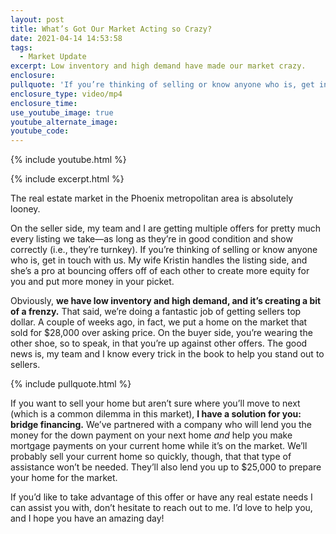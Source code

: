 ```yaml
---
layout: post
title: What’s Got Our Market Acting so Crazy?
date: 2021-04-14 14:53:58
tags:
  - Market Update
excerpt: Low inventory and high demand have made our market crazy.
enclosure:
pullquote: 'If you’re thinking of selling or know anyone who is, get in touch with us.'
enclosure_type: video/mp4
enclosure_time:
use_youtube_image: true
youtube_alternate_image:
youtube_code:
---
```

{% include youtube.html %}

{% include excerpt.html %}

The real estate market in the Phoenix metropolitan area is absolutely looney.&nbsp;

On the seller side, my team and I are getting multiple offers for pretty much every listing we take—as long as they’re in good condition and show correctly (i.e., they’re turnkey). If you’re thinking of selling or know anyone who is, get in touch with us. My wife Kristin handles the listing side, and she’s a pro at bouncing offers off of each other to create more equity for you and put more money in your picket.&nbsp;

Obviously, **we have low inventory and high demand, and it’s creating a bit of a frenzy.** That said, we’re doing a fantastic job of getting sellers top dollar. A couple of weeks ago, in fact, we put a home on the market that sold for $28,000 over asking price. On the buyer side, you’re wearing the other shoe, so to speak, in that you’re up against other offers. The good news is, my team and I know every trick in the book to help you stand out to sellers.

{% include pullquote.html %}

If you want to sell your home but aren’t sure where you’ll move to next (which is a common dilemma in this market), **I have a solution for you: bridge financing.** We’ve partnered with a company who will lend you the money for the down payment on your next home *and* help you make mortgage payments on your current home while it’s on the market. We’ll probably sell your current home so quickly, though, that that type of assistance won’t be needed. They’ll also lend you up to $25,000 to prepare your home for the market.&nbsp;

If you’d like to take advantage of this offer or have any real estate needs I can assist you with, don’t hesitate to reach out to me. I’d love to help you, and I hope you have an amazing day\!

